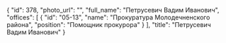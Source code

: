 {
    "id": 378,
    "photo_url": "",
    "full_name": "Петрусевич Вадим Иванович",
    "offices": [
        {
            "id": "05-13",
            "name": "Прокуратура Молодечненского района",
            "position": "Помощник прокурора"
        }
    ],
    "title": "Петрусевич Вадим Иванович"
}